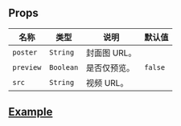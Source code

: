 ## Props

| 名称		| 类型		| 说明			| 默认值	|
| ---		| ---		| ---			| ---		|
| `poster`	| `String`	| 封面图 URL。	| 			|
| `preview`	| `Boolean`	| 是否仅预览。	| `false`	|
| `src`		| `String`	| 视频 URL。	| 			|

## [Example](http://localhost/demo/video)